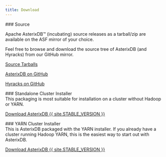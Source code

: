 ```yaml
---
title: Download
---
```


<div class="row">
<div class="col-md-6" markdown="1">
### Source
</div>
</div>
<div class="row">
<div class="col-md-6" markdown="1">

Apache AsterixDB&trade; (incubating) source releases as a tarball/zip are available on the ASF mirror of your choice.

Feel free to browse and download the source tree of AsterixDB (and Hyracks) from our GitHub mirror.

</div>
<div class="col-md-6" markdown="1">

<p><a class="btn btn-md btn-info" href="https://www.apache.org/dyn/closer.cgi/incubator/asterixdb" role="button">Source Tarballs <i class="fa fa-download fa-lg"></i></a></p>
<p><a class="btn btn-md btn-info" href="https://github.com/apache/incubator-asterixdb/" role="button">AsterixDB on GitHub <i class="fa fa-github fa-lg"></i></a></p>
<p><a class="btn btn-md btn-info" href="https://github.com/apache/incubator-asterixdb-hyracks/" role="button">Hyracks on GitHub <i class="fa fa-github fa-lg"></i></a></p>

</div>
</div>

<div class="row">

<div class="col-md-6" markdown="1">
### Standalone Cluster Installer


</div>
</div>

<div class="row">

<div class="col-md-6" markdown="1">
This packaging is most suitable for installation on a cluster without Hadoop or YARN.
</div>

<div class="col-md-6" markdown="1">

<p><a class="btn btn-md btn-success" href="{{ site.STABLE_DOWNLOAD_URL }}" role="button">Download AsterixDB {{ site.STABLE_VERSION }} <i class="fa fa-download fa-lg"></i> </a></p>

</div>

</div>


<div class="row">


<div class="col-md-6" markdown="1">
### YARN Cluster Installer


</div>
</div>

<div class="row">

<div class="col-md-6" markdown="1">
This is AsterixDB packaged with the YARN installer. If you already have a cluster running Hadoop YARN, this is the easiest way to start out with AsterixDB.
</div>

<div class="col-md-6" markdown="1">

<p><a class="btn btn-md btn-success" href="{{ site.STABLE_YARN_URL }}" role="button">Download AsterixDB {{ site.STABLE_VERSION }} <i class="fa fa-download fa-lg"></i> </a></p>

</div>

</div>

